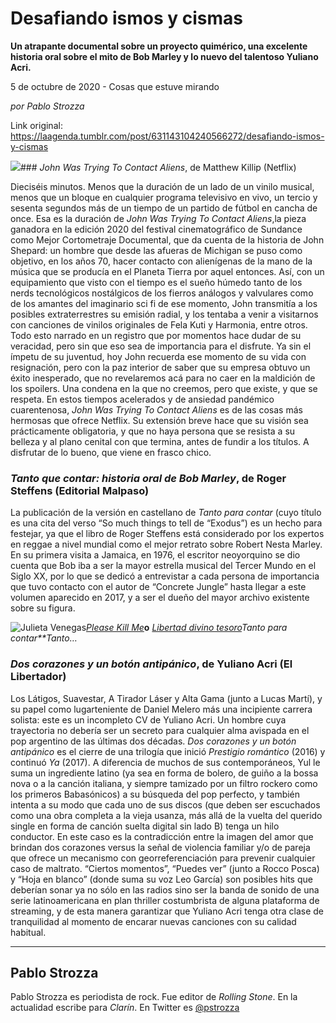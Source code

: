 # Desafiando ismos y cismas

**Un atrapante documental sobre un proyecto quimérico, una excelente historia oral sobre el mito de Bob Marley y lo nuevo del talentoso Yuliano Acri.**

5 de octubre de 2020 - Cosas que estuve mirando

_por Pablo Strozza_

Link original: https://laagenda.tumblr.com/post/631143104240566272/desafiando-ismos-y-cismas

![](https://64.media.tumblr.com/76b2b3f68f6db9b47a1d9fb9d7fed503/78ee0f0587dd874a-6c/s500x750/6cd1880d312a49f6e7a45dda4657be3076575001.jpg)### *John Was Trying To Contact Aliens*, de Matthew Killip (Netflix)

  
Dieciséis minutos. Menos que la duración de un lado de un vinilo musical, menos que un bloque en cualquier programa televisivo en vivo, un tercio y sesenta segundos más de un tiempo de un partido de fútbol en cancha de once. Esa es la duración de *John Was Trying To Contact Aliens*,la pieza ganadora en la edición 2020 del festival cinematográfico de Sundance como Mejor Cortometraje Documental, que da cuenta de la historia de John Shepard: un hombre que desde las afueras de Michigan se puso como objetivo, en los años 70, hacer contacto con alienígenas de la mano de la música que se producía en el Planeta Tierra por aquel entonces. Así, con un equipamiento que visto con el tiempo es el sueño húmedo tanto de los nerds tecnológicos nostálgicos de los fierros análogos y valvulares como de los amantes del imaginario sci fi de ese momento, John transmitía a los posibles extraterrestres su emisión radial, y los tentaba a venir a visitarnos con canciones de vinilos originales de Fela Kuti y Harmonia, entre otros. Todo esto narrado en un registro que por momentos hace dudar de su veracidad, pero sin que eso sea de importancia para el disfrute. Ya sin el ímpetu de su juventud, hoy John recuerda ese momento de su vida con resignación, pero con la paz interior de saber que su empresa obtuvo un éxito inesperado, que no revelaremos acá para no caer en la maldición de los spoilers. Una condena en la que no creemos, pero que existe, y que se respeta. En estos tiempos acelerados y de ansiedad pandémico cuarentenosa, *John Was Trying To Contact Aliens* es de las cosas más hermosas que ofrece Netflix. Su extensión breve hace que su visión sea prácticamente obligatoria, y que no haya persona que se resista a su belleza y al plano cenital con que termina, antes de fundir a los títulos. A disfrutar de lo bueno, que viene en frasco chico.

  


### *Tanto que contar: historia oral de Bob Marley*, de Roger Steffens (Editorial Malpaso)

  
La publicación de la versión en castellano de *Tanto para contar* (cuyo título es una cita del verso “So much things to tell de “Exodus”) es un hecho para festejar, ya que el libro de Roger Steffens está considerado por los expertos en reggae a nivel mundial como el mejor retrato sobre Robert Nesta Marley. En su primera visita a Jamaica, en 1976, el escritor neoyorquino se dio cuenta que Bob iba a ser la mayor estrella musical del Tercer Mundo en el Siglo XX, por lo que se dedicó a entrevistar a cada persona de importancia que tuvo contacto con el autor de “Concrete Jungle” hasta llegar a este volumen aparecido en 2017, y a ser el dueño del mayor archivo existente sobre su figura. 


![Julieta Venegas](https://64.media.tumblr.com/1811ed34f3580e9b94d5f44cf26818b8/78ee0f0587dd874a-89/s250x400/819c20518cb5e2600a75632b0946cce5cfb8f69c.jpg)[*Please Kill Me*](https://t.umblr.com/redirect?z=https%3A%2F%2Fwww.bookdepository.com%2Fes%2FPlease-Kill-Me-Legs-McNeil%2F9780802125361&t=ZGY3MjgxMDQxODRlOWRiOTI5ZjMyYjMwZDc1ZDQyNTI3YjE0OWMxZixvdzFzZHF0VA%3D%3D&b=t%3AXDz46txpppLgDp7rJlWQpw&p=https%3A%2F%2Flaagenda.tumblr.com%2Fpost%2F631143104240566272%2Fdesafiando-ismos-y-cismas&m=1&ts=1705436664)**o** [*Libertad divino tesoro*](https://laagenda.buenosaires.gob.ar/post/129245402405/el-hombre-el-ardor-el-mito)*Tanto para contar**Tanto…*  


  
### *Dos corazones y un botón antipánico*, de Yuliano Acri (El Libertador)

  
Los Látigos, Suavestar, A Tirador Láser y Alta Gama (junto a Lucas Martí), y su papel como lugarteniente de Daniel Melero más una incipiente carrera solista: este es un incompleto CV de Yuliano Acri. Un hombre cuya trayectoria no debería ser un secreto para cualquier alma avispada en el pop argentino de las últimas dos décadas. *Dos corazones y un botón antipánico* es el cierre de una trilogía que inició *Prestigio romántico* (2016) y continuó *Ya* (2017). A diferencia de muchos de sus contemporáneos, Yul le suma un ingrediente latino (ya sea en forma de bolero, de guiño a la bossa nova o a la canción italiana, y siempre tamizado por un filtro rockero como los primeros Babasónicos) a su búsqueda del pop perfecto, y también intenta a su modo que cada uno de sus discos (que deben ser escuchados como una obra completa a la vieja usanza, más allá de la vuelta del querido single en forma de canción suelta digital sin lado B) tenga un hilo conductor. En este caso es la contradicción entre la imagen del amor que brindan dos corazones versus la señal de violencia familiar y/o de pareja que ofrece un mecanismo con georreferenciación para prevenir cualquier caso de maltrato. “Ciertos momentos”, “Puedes ver” (junto a Rocco Posca) y “Hoja en blanco” (donde suma su voz Leo García) son posibles hits que deberían sonar ya no sólo en las radios sino ser la banda de sonido de una serie latinoamericana en plan thriller costumbrista de alguna plataforma de streaming, y de esta manera garantizar que Yuliano Acri tenga otra clase de tranquilidad al momento de encarar nuevas canciones con su calidad habitual. 



---

Pablo Strozza
-------------

 Pablo Strozza es periodista de rock. Fue editor de *Rolling Stone*. En la actualidad escribe para *Clarín*. En Twitter es [@pstrozza](https://twitter.com/pstrozza) 

